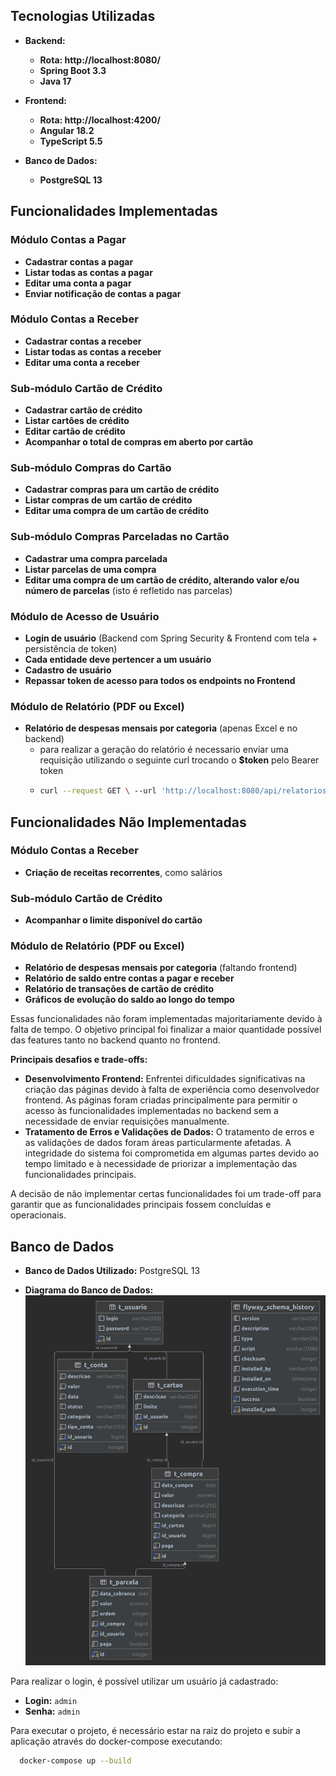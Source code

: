 ## Tecnologias Utilizadas

- **Backend:**
    - **Rota: http://localhost:8080/**
    - **Spring Boot 3.3**
    - **Java 17**

- **Frontend:**
    - **Rota: http://localhost:4200/**
    - **Angular 18.2**
    - **TypeScript 5.5**

- **Banco de Dados:**
  - **PostgreSQL 13**

## Funcionalidades Implementadas

### Módulo Contas a Pagar

- **Cadastrar contas a pagar**
- **Listar todas as contas a pagar**
- **Editar uma conta a pagar**
- **Enviar notificação de contas a pagar**

### Módulo Contas a Receber

- **Cadastrar contas a receber**
- **Listar todas as contas a receber**
- **Editar uma conta a receber**

### Sub-módulo Cartão de Crédito

- **Cadastrar cartão de crédito**
- **Listar cartões de crédito**
- **Editar cartão de crédito**
- **Acompanhar o total de compras em aberto por cartão**

### Sub-módulo Compras do Cartão

- **Cadastrar compras para um cartão de crédito**
- **Listar compras de um cartão de crédito**
- **Editar uma compra de um cartão de crédito**

### Sub-módulo Compras Parceladas no Cartão

- **Cadastrar uma compra parcelada**
- **Listar parcelas de uma compra**
- **Editar uma compra de um cartão de crédito, alterando valor e/ou número de parcelas** (isto é refletido nas parcelas)

### Módulo de Acesso de Usuário

- **Login de usuário** (Backend com Spring Security & Frontend com tela + persistência de token)
- **Cada entidade deve pertencer a um usuário**
- **Cadastro de usuário**
- **Repassar token de acesso para todos os endpoints no Frontend**

### Módulo de Relatório (PDF ou Excel)

- **Relatório de despesas mensais por categoria** (apenas Excel e no backend)
  - para realizar a geração do relatório é necessario enviar uma requisição utilizando o seguinte curl trocando o **$token** pelo Bearer token
  - ```bash 
    curl --request GET \ --url 'http://localhost:8080/api/relatorios/despesas-mensais?formato=XLSX' \--header 'Authorization: {$token}'
    ```

## Funcionalidades Não Implementadas

### Módulo Contas a Receber

- **Criação de receitas recorrentes**, como salários

### Sub-módulo Cartão de Crédito

- **Acompanhar o limite disponível do cartão**

### Módulo de Relatório (PDF ou Excel)

- **Relatório de despesas mensais por categoria** (faltando frontend)
- **Relatório de saldo entre contas a pagar e receber**
- **Relatório de transações de cartão de crédito**
- **Gráficos de evolução do saldo ao longo do tempo**

Essas funcionalidades não foram implementadas majoritariamente devido à falta de tempo. O objetivo principal foi finalizar a maior quantidade possível das features tanto no backend quanto no frontend.

**Principais desafios e trade-offs:**

- **Desenvolvimento Frontend:** Enfrentei dificuldades significativas na criação das páginas devido à falta de experiência como desenvolvedor frontend. As páginas foram criadas principalmente para permitir o acesso às funcionalidades implementadas no backend sem a necessidade de enviar requisições manualmente.
- **Tratamento de Erros e Validações de Dados:** O tratamento de erros e as validações de dados foram áreas particularmente afetadas. A integridade do sistema foi comprometida em algumas partes devido ao tempo limitado e à necessidade de priorizar a implementação das funcionalidades principais.

A decisão de não implementar certas funcionalidades foi um trade-off para garantir que as funcionalidades principais fossem concluídas e operacionais.

## Banco de Dados

- **Banco de Dados Utilizado:** PostgreSQL 13

- **Diagrama do Banco de Dados:**
![diagrama_banco.png](diagrama_banco.png)

Para realizar o login, é possível utilizar um usuário já cadastrado:

- **Login:** `admin`
- **Senha:** `admin`

Para executar o projeto, é necessário estar na raiz do projeto e subir a aplicação através do docker-compose executando:
```bash
  docker-compose up --build
```
